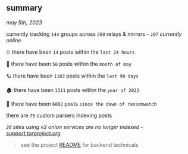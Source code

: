 
## summary
_may 5th, 2023_

currently tracking `144` groups across `260` relays & mirrors - _`107` currently online_

⏲ there have been `14` posts within the `last 24 hours`

🦈 there have been `58` posts within the `month of may`

🪐 there have been `1103` posts within the `last 90 days`

🏚 there have been `1311` posts within the `year of 2023`

🦕 there have been `6002` posts `since the dawn of ransomwatch`

there are `75` custom parsers indexing posts

_`20` sites using v2 onion services are no longer indexed - [support.torproject.org](https://support.torproject.org/onionservices/v2-deprecation/)_

> see the project [README](https://github.com/joshhighet/ransomwatch#ransomwatch--) for backend technicals

